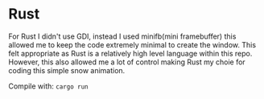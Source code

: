  # Rust
 For Rust I didn't use GDI, instead I used minifb(mini framebuffer) this allowed me to keep the code extremely minimal to create the window. This felt appropriate as Rust is a relatively high level language within this repo. However, this also allowed me a lot of control making Rust my choie for coding this simple snow animation.

 Compile with: `cargo run`
 